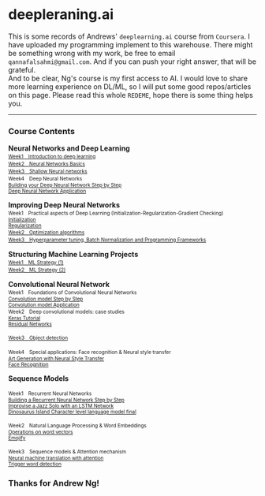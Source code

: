 # deepleraning.ai
This is some records of Andrews' `deeplearning.ai` course from `Coursera`. I have uploaded my programming implement to this warehouse. There might be something wrong with my work, be free to email `qannafalsahmi@gmail.com`. And if you can push your right answer, that will be grateful.<br/>
And to be clear, Ng's course is my first access to AI. I would love to share more learning experience on DL/ML, so I will put some good repos/articles on this page. Please read this whole `REDEME`, hope there is some thing helps you. <br/>

------
### Course Contents
**Neural Networks and Deep Learning**  
<a href="Cours1/s1/Python_Basics_With_Numpy_v3a.ipynb"> 
    <font size=1>Week1　Introduction to deep learning
    </font>
</a><br>
<a href="Cours1/s2/Logistic_Regression_with_a_Neural_Network_mindset_v6a.ipynb">
<font size=1>Week2　Neural Networks Basics</font>   
</a>
<a href="Cours1/s3/Planar_data_classification_with_onehidden_layer_v6c.ipynb">
<font size=1>Week3　Shallow Neural networks</font>
</a>  
<font size=1>Week4　Deep Neural Networks</font> 
<a href="Cours1/s4/Building_your_Deep_Neural_Network_Step_by_Step_v8a.ipynb"> 
<font size=1> <br>Building your Deep Neural Network Step by Step</font> </a>
<a href="Cours1/s4/Deep+Neural+Network+-+Application+v8.ipynb"> 
<font size=1> <br>Deep Neural Network Application</font></a>


**Improving Deep Neural Networks**  
<font size=1>Week1　Practical aspects of Deep Learning
(Initialization-Regularization-Gradient Checking)</font>  
<a href="Cours2/S1/Initialization/Initialization.ipynb">
<font size=1> Initialization</font>
</a>
<a href="Cours2/S1/Regularization/Regularization_v2a.ipynb">
<font size=1> <br>Regularization<br></font>
</a>
<a href="Cours2/S2/Optimization_methods_v1b.ipynb">
<font size=1>Week2　Optimization algorithms</font>  
</a>
<a href="Cours2/S3/TensorFlow_Tutorial_v3b.ipynb">
<font size=1>Week3　Hyperparameter tuning, Batch Normalization and Programming Frameworks</font>  
</a>


**Structuring Machine Learning Projects**
<a href="Cours3/S1/Week 1 Quiz - Bird recognition in the city of Peacetopia (case study).md">  
<font size=1>Week1　ML Strategy (1)</font>  
</a>
<a href="Cours3/S2/Week 2 Quiz - Autonomous driving (case study).md">
<font size=1>Week2　ML Strategy (2)</font>
</a>


**Convolutional Neural Network** <br>
<font size=1>Week1　Foundations of Convolutional Neural Networks</font> 
<a href="Cours4/S1/Convolution_model_Step_by_Step_v2a.ipynb"> 
<font size=1> <br>Convolution model Step by Step</font> </a>
<a href="Cours4/S1/Convolution_model_Application_v1a.ipynb"> 
<font size=1> <br>Convolution model Application</font></a>
<font size=1><br>Week2　Deep convolutional models: case studies</font> 
<a href="Cours4/S2/Keras_Tutorial_v2a.ipynb"> 
<font size=1> <br>Keras Tutorial</font> </a>
<a href="Cours4/S2/Residual_Networks_v2a.ipynb"> 
<font size=1> <br>Residual Networks</font></a>

<a href="Cours4/S3/Autonomous_driving_application_Car_detection_v3a.ipynb">
<font size=1>Week3　Object detection</font>  
</a>

<font size=1>Week4　Special applications: Face recognition & Neural style transfer</font>  
<a href="Cours4/S4/Art_Generation_with_Neural_Style_Transfer_v3a.ipynb"> 
<font size=1>Art Generation with Neural Style Transfer</font> </a>
<a href="Cours4/S4/Face_Recognition_v3a.ipynb"> 
<font size=1> <br>Face Recognition</font></a>


**Sequence Models**  

<font size=1>Week1　Recurrent Neural Networks</font>  
<a href="Cours5/S1/Building_a_Recurrent_Neural_Network_Step_by_Step_v3a.ipynb"> 
<font size=1> Building a Recurrent Neural Network Step by Step</font> </a>
<a href="Cours5/S1/Improvise_a_Jazz_Solo_with_an_LSTM_Network_v3a.ipynb"> 
<font size=1> <br>Improvise a Jazz Solo with an LSTM Network</font></a>
<a href="Cours5/S1/Dinosaurus_Island_Character_level_language_model_final_v3a.ipynb"> 
<font size=1> <br>Dinosaurus Island Character level language model final</font> </a>

<font size=1>Week2　Natural Language Processing & Word Embeddings</font>  
<a href="Cours5/S2/Operations_on_word_vectors_v2a.ipynb"> 
<font size=1> Operations on word vectors</font> </a>
<a href="Cours5/S2/Emojify_v2a.ipynb"> 
<font size=1> <br>Emojify</font></a>

<font size=1>Week3　Sequence models & Attention mechanism</font>  
<a href="Cours5/S3/Neural_machine_translation_with_attention_v4a.ipynb"> 
<font size=1> Neural machine translation with attention</font> </a>
<a href="Cours5/S3/Trigger_word_detection_v1a.ipynb"> 
<font size=1> <br>Trigger word detection</font></a>
   

### Thanks for Andrew Ng!
